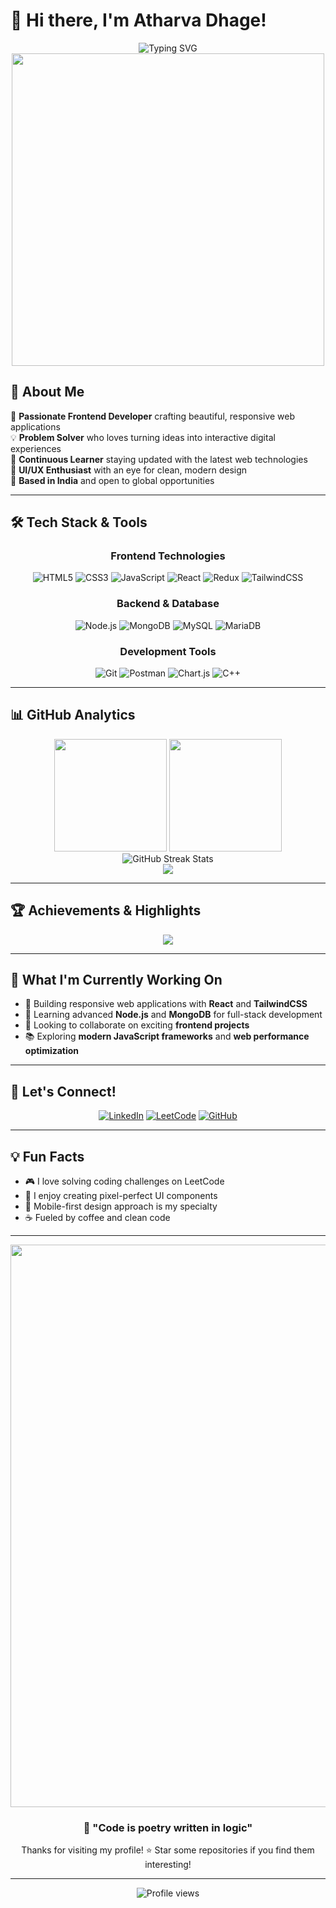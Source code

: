 # 👋 Hi there, I'm Atharva Dhage!

<div align="center">
  <img src="https://readme-typing-svg.herokuapp.com?font=Fira+Code&pause=1000&color=36BCF7&center=true&vCenter=true&width=435&lines=Frontend+Developer+from+India;React+%7C+JavaScript+%7C+Node.js;Building+Amazing+Web+Experiences;Always+Learning+New+Technologies" alt="Typing SVG" />
</div>

<div align="center">
  <img src="https://user-images.githubusercontent.com/74038190/225813708-98b745f2-7d22-48cf-9150-083f1b00d6c9.gif" width="500">
</div>

## 🚀 About Me

🎯 **Passionate Frontend Developer** crafting beautiful, responsive web applications  
💡 **Problem Solver** who loves turning ideas into interactive digital experiences  
🌱 **Continuous Learner** staying updated with the latest web technologies  
🎨 **UI/UX Enthusiast** with an eye for clean, modern design  
📍 **Based in India** and open to global opportunities  

---

## 🛠️ Tech Stack & Tools

<div align="center">

### Frontend Technologies
![HTML5](https://img.shields.io/badge/HTML5-E34F26?style=for-the-badge&logo=html5&logoColor=white)
![CSS3](https://img.shields.io/badge/CSS3-1572B6?style=for-the-badge&logo=css3&logoColor=white)
![JavaScript](https://img.shields.io/badge/JavaScript-F7DF1E?style=for-the-badge&logo=javascript&logoColor=black)
![React](https://img.shields.io/badge/React-20232A?style=for-the-badge&logo=react&logoColor=61DAFB)
![Redux](https://img.shields.io/badge/Redux-593D88?style=for-the-badge&logo=redux&logoColor=white)
![TailwindCSS](https://img.shields.io/badge/Tailwind_CSS-38B2AC?style=for-the-badge&logo=tailwind-css&logoColor=white)

### Backend & Database
![Node.js](https://img.shields.io/badge/Node.js-43853D?style=for-the-badge&logo=node.js&logoColor=white)
![MongoDB](https://img.shields.io/badge/MongoDB-4EA94B?style=for-the-badge&logo=mongodb&logoColor=white)
![MySQL](https://img.shields.io/badge/MySQL-005C84?style=for-the-badge&logo=mysql&logoColor=white)
![MariaDB](https://img.shields.io/badge/MariaDB-003545?style=for-the-badge&logo=mariadb&logoColor=white)

### Development Tools
![Git](https://img.shields.io/badge/GIT-E44C30?style=for-the-badge&logo=git&logoColor=white)
![Postman](https://img.shields.io/badge/Postman-FF6C37?style=for-the-badge&logo=postman&logoColor=white)
![Chart.js](https://img.shields.io/badge/Chart.js-FF6384?style=for-the-badge&logo=chart.js&logoColor=white)
![C++](https://img.shields.io/badge/C++-00599C?style=for-the-badge&logo=c%2B%2B&logoColor=white)

</div>

---

## 📊 GitHub Analytics

<div align="center">
  <img height="180em" src="https://github-readme-stats.vercel.app/api?username=atharva0745&show_icons=true&theme=tokyonight&include_all_commits=true&count_private=true"/>
  <img height="180em" src="https://github-readme-stats.vercel.app/api/top-langs/?username=atharva0745&layout=compact&langs_count=8&theme=tokyonight"/>
</div>

<div align="center">
  <img src="https://github-readme-streak-stats.herokuapp.com/?user=atharva0745&theme=tokyonight" alt="GitHub Streak Stats" />
</div>

<div align="center">
  <img src="https://github-readme-activity-graph.vercel.app/graph?username=atharva0745&theme=tokyo-night&hide_border=true&area=true" />
</div>

---

## 🏆 Achievements & Highlights

<div align="center">
  <img src="https://github-profile-trophy.vercel.app/?username=atharva0745&theme=tokyonight&no-frame=true&column=7" />
</div>

---

## 💼 What I'm Currently Working On

- 🔭 Building responsive web applications with **React** and **TailwindCSS**
- 🌱 Learning advanced **Node.js** and **MongoDB** for full-stack development
- 👯 Looking to collaborate on exciting **frontend projects**
- 📚 Exploring **modern JavaScript frameworks** and **web performance optimization**

---

## 🤝 Let's Connect!

<div align="center">

[![LinkedIn](https://img.shields.io/badge/LinkedIn-0077B5?style=for-the-badge&logo=linkedin&logoColor=white)](https://linkedin.com/in/atharva-dhage)
[![LeetCode](https://img.shields.io/badge/LeetCode-FFA116?style=for-the-badge&logo=leetcode&logoColor=black)](https://www.leetcode.com/atharva0745)
[![GitHub](https://img.shields.io/badge/GitHub-100000?style=for-the-badge&logo=github&logoColor=white)](https://github.com/atharva0745)

</div>

---

## 💡 Fun Facts

- 🎮 I love solving coding challenges on LeetCode
- 🎨 I enjoy creating pixel-perfect UI components
- 📱 Mobile-first design approach is my specialty
- ☕ Fueled by coffee and clean code

---

<div align="center">
  <img src="https://user-images.githubusercontent.com/74038190/212284100-561aa473-3905-4a80-b561-0d28506553ee.gif" width="900">
</div>

<div align="center">
  <h3>💭 "Code is poetry written in logic"</h3>
  <p>Thanks for visiting my profile! ⭐ Star some repositories if you find them interesting!</p>
</div>

---

<div align="center">
  <img src="https://komarev.com/ghpvc/?username=atharva0745&label=Profile%20views&color=0e75b6&style=flat" alt="Profile views" />
</div>
